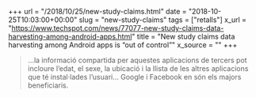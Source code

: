 +++
url = "/2018/10/25/new-study-claims.html"
date = "2018-10-25T10:03:00+00:00"
slug = "new-study-claims"
tags = ["retalls"]
x_url = "https://www.techspot.com/news/77077-new-study-claims-data-harvesting-among-android-apps.html"
title = "New study claims data harvesting among Android apps is “out of control”"
x_source = ""
+++


> …la informació compartida per aquestes aplicacions de tercers pot incloure l’edat, el sexe, la ubicació i la llista de les altres aplicacions que té instal·lades l’usuari… Google i Facebook en són els majors beneficiaris.
